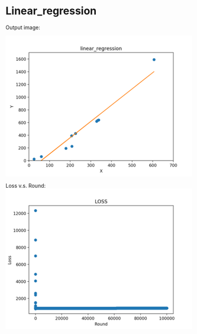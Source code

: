 # Linear_regression

Output image:

![LR1](https://github.com/bochendong/Machine-learning/raw/master/Linear_regression/image/LR1.png)

Loss v.s. Round:
![LR2](https://github.com/bochendong/Machine-learning/raw/master/Linear_regression/image/LR2.png)

